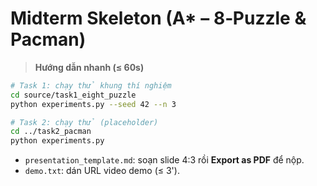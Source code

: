 # Midterm Skeleton (A* – 8‑Puzzle & Pacman)

> **Hướng dẫn nhanh (≤ 60s)**
```bash
# Task 1: chạy thử khung thí nghiệm
cd source/task1_eight_puzzle
python experiments.py --seed 42 --n 3

# Task 2: chạy thử (placeholder)
cd ../task2_pacman
python experiments.py
```
- `presentation_template.md`: soạn slide 4:3 rồi **Export as PDF** để nộp.
- `demo.txt`: dán URL video demo (≤ 3').
